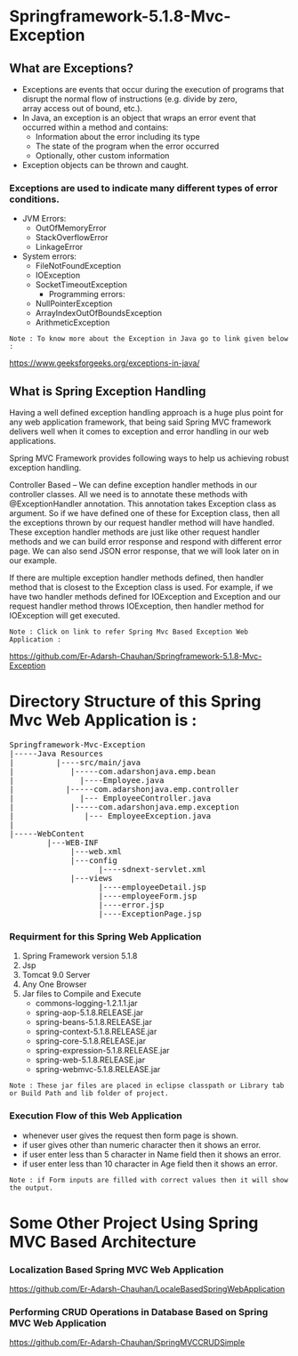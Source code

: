 # Springframework-5.1.8-Mvc-Exception

## What are Exceptions?
* Exceptions are events that occur during the execution of programs that disrupt the normal flow of instructions (e.g. divide by zero,  
  array access out of bound, etc.). 
* In Java, an exception is an object that wraps an error event that occurred within a method and contains:
   * Information about the error including its type
   * The state of the program when the error occurred
   * Optionally, other custom information
* Exception objects can be thrown and caught.
### Exceptions are used to indicate many different types of error conditions.
* JVM Errors:
    * OutOfMemoryError
    * StackOverflowError
    * LinkageError
* System errors:
    * FileNotFoundException
    * IOException
    * SocketTimeoutException
       * Programming errors:
    * NullPointerException
    * ArrayIndexOutOfBoundsException
    * ArithmeticException
 
 
`Note : To know more about the Exception in Java go to link given below :`

https://www.geeksforgeeks.org/exceptions-in-java/

## What is Spring Exception Handling
Having a well defined exception handling approach is a huge plus point for any web application framework, that being said Spring MVC framework delivers well when it comes to exception and error handling in our web applications.

Spring MVC Framework provides following ways to help us achieving robust exception handling.

Controller Based – We can define exception handler methods in our controller classes. All we need is to annotate these methods with @ExceptionHandler annotation. This annotation takes Exception class as argument. So if we have defined one of these for Exception class, then all the exceptions thrown by our request handler method will have handled.
These exception handler methods are just like other request handler methods and we can build error response and respond with different error page. We can also send JSON error response, that we will look later on in our example.

If there are multiple exception handler methods defined, then handler method that is closest to the Exception class is used. For example, if we have two handler methods defined for IOException and Exception and our request handler method throws IOException, then handler method for IOException will get executed.

`Note : Click on link to refer Spring Mvc Based Exception Web Application :` 

https://github.com/Er-Adarsh-Chauhan/Springframework-5.1.8-Mvc-Exception

# Directory Structure of this Spring Mvc Web Application is : 
<pre>
Springframework-Mvc-Exception
|-----Java Resources
|         |----src/main/java
|            |-----com.adarshonjava.emp.bean
|              |----Employee.java
|           |-----com.adarshonjava.emp.controller
|              |--- EmployeeController.java
|            |-----com.adarshonjava.emp.exception
|               |--- EmployeeException.java
| 
|-----WebContent
        |---WEB-INF
             |---web.xml
             |---config
                   |----sdnext-servlet.xml
             |---views
                   |----employeeDetail.jsp
                   |----employeeForm.jsp
                   |----error.jsp
                   |----ExceptionPage.jsp
</pre>


### Requirment for this Spring Web Application
 1. Spring Framework version 5.1.8
 2. Jsp
 3. Tomcat 9.0 Server
 4. Any One Browser
 5. Jar files to Compile and Execute
      * commons-logging-1.2.1.1.jar
      * spring-aop-5.1.8.RELEASE.jar
      * spring-beans-5.1.8.RELEASE.jar
      * spring-context-5.1.8.RELEASE.jar
      * spring-core-5.1.8.RELEASE.jar
      * spring-expression-5.1.8.RELEASE.jar
      * spring-web-5.1.8.RELEASE.jar
      * spring-webmvc-5.1.8.RELEASE.jar
      
`Note : These jar files are placed in eclipse classpath or Library tab or Build Path and lib folder of project.`


### Execution Flow of this Web Application 
  * whenever user gives the request then form page is shown.
  * if user gives other than numeric character then it shows an error.
  * if user enter less than 5 character in Name field then it shows an error.
  * if user enter less than 10 character in Age field then it shows an error.
  
  `Note : if Form inputs are filled with correct values then it will show the output. `
  
  
  
  # Some Other Project Using Spring MVC Based Architecture 
  ### Localization Based Spring MVC Web Application
  https://github.com/Er-Adarsh-Chauhan/LocaleBasedSpringWebApplication
  
  ### Performing CRUD Operations in Database Based on Spring MVC Web Application
  https://github.com/Er-Adarsh-Chauhan/SpringMVCCRUDSimple
  

